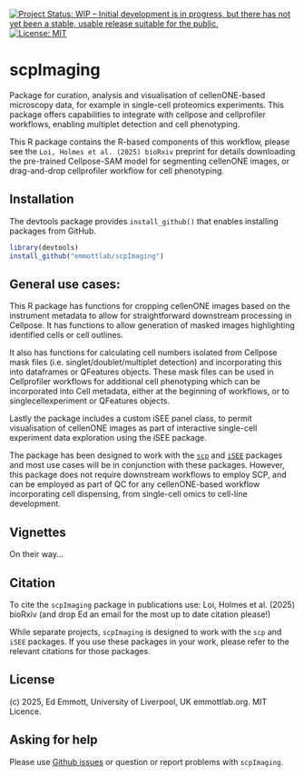 [![Project Status: WIP – Initial development is in progress, but there has not yet been a stable, usable release suitable for the public.](https://www.repostatus.org/badges/latest/wip.svg)](https://www.repostatus.org/#wip)
[![License: MIT](https://img.shields.io/badge/License-MIT-yellow.svg)](https://opensource.org/licenses/MIT)


# scpImaging
Package for curation, analysis and visualisation of cellenONE-based microscopy data, for example in single-cell proteomics experiments. This package offers capabilities to integrate with cellpose and cellprofiler workflows, enabling multiplet detection and cell phenotyping.

This R package contains the R-based components of this workflow, please see the `Loi, Holmes et al. (2025) bioRxiv` preprint for details downloading the pre-trained Cellpose-SAM model for segmenting cellenONE images, or drag-and-drop cellprofiler workflow for cell phenotyping.

## Installation
The devtools package provides `install_github()` that enables installing packages from GitHub.

```r
library(devtools)
install_github("emmottlab/scpImaging")
```

## General use cases:
This R package has functions for cropping cellenONE images based on the instrument metadata to allow for straightforward downstream processing in Cellpose. It has functions to allow generation of masked images highlighting identified cells or cell outlines.

It also has functions for calculating cell numbers isolated from Cellpose mask files (i.e. singlet/doublet/multiplet detection) and incorporating this into dataframes or QFeatures objects. These mask files can be used in Cellprofiler workflows for additional cell phenotyping which can be incorporated into Cell metadata, either at the beginning of workflows, or to singlecellexperiment or QFeatures objects.

Lastly the package includes a custom iSEE panel class, to permit visualisation of cellenONE images as part of interactive single-cell experiment data exploration using the iSEE package.

The package has been designed to work with the [`scp`](https://www.bioconductor.org/packages/release/bioc/html/scp.html) and [`iSEE`](https://bioconductor.org/packages/release/bioc/html/iSEE.html) packages and most use cases will be in conjunction with these packages. However, this package does not require downstream workflows to employ SCP, and can be employed as part of QC for any cellenONE-based workflow incorporating cell dispensing, from single-cell omics to cell-line development. 

## Vignettes
On their way...

## Citation

To cite the `scpImaging` package in publications use:
Loi, Holmes et al. (2025) bioRxiv (and drop Ed an email for the most up to date citation please!)

While separate projects, `scpImaging` is designed to work with the `scp` and `iSEE` packages. If you use these packages in your work, please refer to the relevant citations for those packages.

## License
(c) 2025, Ed Emmott, University of Liverpool, UK emmottlab.org. MIT Licence.

## Asking for help
Please use [Github
issues](https://github.com/emmottlab/scpImaging/issues) or
question or report problems with `scpImaging`. 



